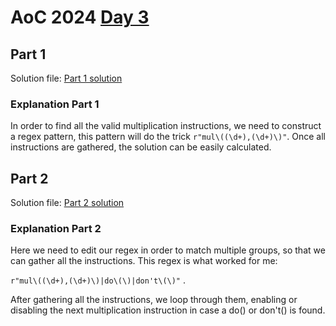 # AoC 2024 [Day 3](https://adventofcode.com/2024/day/3)

## Part 1

Solution file: [Part 1 solution](day3_p1.py)

### Explanation Part 1

In order to find all the valid multiplication instructions, we need to construct a regex pattern,
this pattern will do the trick `r"mul\((\d+),(\d+)\)"`.
Once all instructions are gathered, the solution can be easily calculated.

## Part 2

Solution file: [Part 2 solution](day3_p2.py)

### Explanation Part 2

Here we need to edit our regex in order to match multiple groups, so that we can gather all the instructions.
This regex is what worked for me:

`r"mul\((\d+),(\d+)\)|do\(\)|don't\(\)"` .

After gathering all the instructions, we loop through them, enabling or disabling the next multiplication instruction in case a do() or don't() is found.
